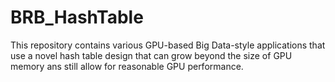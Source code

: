 # BRB_HashTable
This repository contains various GPU-based Big Data-style applications that use a novel hash table design that can grow beyond the size of GPU memory ans still
allow for reasonable GPU performance.

